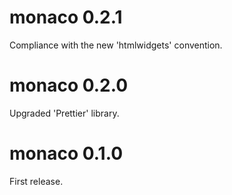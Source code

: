 # monaco 0.2.1 

Compliance with the new 'htmlwidgets' convention.


# monaco 0.2.0 

Upgraded 'Prettier' library.


# monaco 0.1.0

First release.
